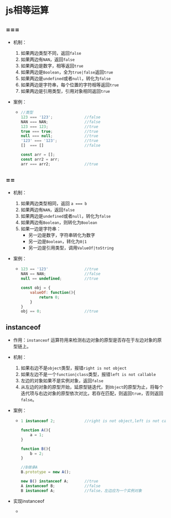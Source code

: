 # js相等运算

## ===

* 机制：

  1. 如果两边类型不同，返回`false`
  2. 如果两边有`NAN`，返回`false`
  3. 如果两边是数字，相等返回`true`
  4. 如果两边是`Boolean`，全为`true|false`返回`true`
  5. 如果两边是`undefined`或者`null`，转化为`false`
  6. 如果两边是字符串，每个位置的字符相等返回`true`
  7. 如果两边是引用类型，引用对象相同返回`true`

* 案例：

  * ```javascript
    //类型
    123 === '123';				//false
    NAN === NAN;				//false
    123 === 123; 				//true
    true === true;				//true
    null === null;				//true
    '123' === '123';			//true
    []	=== []					//false
    
    const arr = [];
    const arr2 = arr;
    arr === arr2;				//true
    ```



## ==

* 机制：

  1. 如果两边类型相同，返回 `a === b`
  2. 如果两边有`NAN`，返回`false`
  3. 如果两边是`undefined`或者`null`，转化为`false`
  4. 如果两边有`Boolean`，则转化为`Boolean`
  5. 如果一边是字符串：
     * 另一边是数字，字符串转化为数字
     * 另一边是`Boolean`，转化为`0|1`
     * 另一边是引用类型，调用`ValueOf|toString`

* 案例：

  * ```javascript
    123 == '123'  				//true
    NAN == NAN;					//false
    null == undefined;			//true
    
    const obj = {
        valueOf: function(){
            return 0;
        }
    }
    obj == 0;					//true
    ```



## instanceof

* 作用：`instanceof` 运算符用来检测右边对象的原型是否存在于左边对象的原型链上。

* 机制：

  1. 如果右边不是`object`类型，报错`right is not object`
  2. 如果左边不是一个`function|class`类型，报错`left is not callable`
  3. 左边的对象如果不是实例对象，返回`false`
  4. 从左边的对象的原型开始，延原型链迭代，到`Object`的原型为止，将每个迭代项与右边对象的原型依次对比，若存在匹配，则返回`true`，否则返回`false`。

* 案例：

  * ```javascript
    1 instanceof 2;				//right is not object,left is not callable
    
    function A(){
    	a = 1;    
    }
    
    function B(){
        b = 2;
    }
    
    //B继承A
    B.prototype = new A();
    
    new B() instanceof A;		//true
    A instanceof B;				//false
    B instanceof A;				//false，左边应为一个实例对象
    ```

* 实现instanceof

  * ```
    
    ```

    